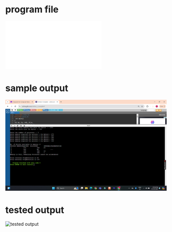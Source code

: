 # program file
![Program_file](Program_576.c)

# sample output
![sample output](sampleoutput_576.png)

# tested output
![tested output](testedotput_576)
